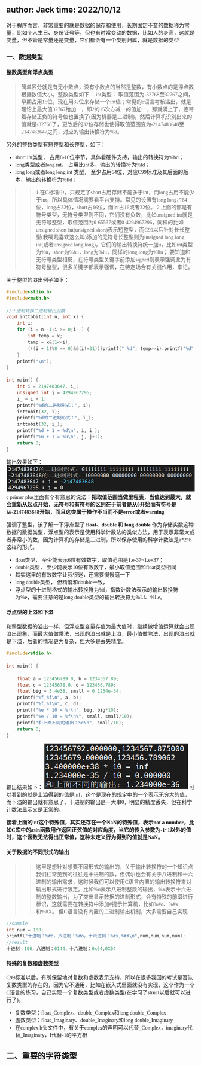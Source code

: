 author: Jack
time:   2022/10/12
---------------

对于程序而言，非常重要的就是数据的保存和使用，长期固定不变的数据称为常量，比如个人生日、身份证号等，但也有时常变动的数据，比如人的身高，这就是变量，但不管是常量还是变量，它们都会有一个类别归属，就是数据的类型

### 一、数据类型

#### <font face="楷体">整数类型和浮点类型
>简单区分就是有无小数点，没有小数点的当然是整数，有小数点的是浮点数
根据数值大小，整数类型如下：
int类型：   取值范围为-32768至32767之间，早期占用16位，现在用32位来存储一个int值；常见的c语言考核溢出，就是理论上最大值32767给加一，即2的15次方减一的值加一，那就满上了，连带着存储正负的符号位也置换了(因为机器是二进制)，然后计算机识别出来的值就是-32768了，更改后的32位存储也使得取值范围变为-2147483648至2147483647之间，对应的输出转换符为%d。

另外的整数类型有短整型和长整型，如下：
* short int类型， 占用8-16位字节，具体看硬件支持，输出的转换符为%hd；
* long类型或者long int， 占用比int多，输出的转换符为%ld；
* long long或者long long int 类型， 至少占用64位，对应C99标准及其后面的版本，输出的转换符为%lld；
>> 1.在C标准中，只规定了short占用存储不能多于int，而long占用不能少于int，所以具体情况需要看平台支持。常见的设置有long long占64位，long占32位，short占16位，而int占16或者32位。
2.上面的都是有符号类型，无符号类型则不同，它们没有负数，比如unsigned int就是无符号整型，取值范围为0-65537或者0-4294967296，同样的比如unsigned short int(unsigned short)表示短整型，而C99以后针对长长整型(我嘴贱喜欢这么叫)添加的无符号长整型则为unsigned long long int(或者unsigned long long)，它们的输出转换符统一加u，比如int类型为%u，short为%hu，long为%lu，同样的long long为%llu；
要知道和无符号类型相反，在符号类型关键字前添加signed则表示强调此为有符号整型，很多关键字都表示强调，在特定场合有关键作用，牢记。

关于整型的溢出例子如下：
```C
#include<stdio.h>
#include<math.h>

//十进制转换二进制输出函数
void inttobit(int n, int x) {
    int i;
    for (i = n -1;i >= 0;i--) {
        int temp = x;
        temp = x&(1<<i);
        (((i + 1)%8 == 0)&&(i!=31))?printf(" %d", temp>>i):printf("%d", abs(temp>>i));
    }
    printf("\n");
}

int main() {
    int i = 2147483647, i_;
    unsigned int j = 4294967295;
    i_ = i + 1;
    printf("%d的二进制形式：", i);
    inttobit(32, i);
    printf("%d的二进制形式：", i_);
    inttobit(32, i_);
    printf("%d + 1 = %d\n", i, i_);
    printf("%u + 1 = %u\n", j, j+1);
    return 0;
}
```

输出效果如下：
![](./img/cap2_1.png "整型")
c primer plus里面有个有意思的说法：**把取值范围当做里程表，当值达到最大，就会重新从起点开始，无符号和有符号的区别在于前者是从0开始而有符号是从-2147483648开始，而且这类属于操作不当而不是error或者warning**

强调了整型，该了解一下浮点型了
**float、double 和 long double**
作为存储实数这种数据的数据类型，浮点型的表示是使用科学计数法的类似方法，用于表示非常大或者非常小的数，因为计算机的存储是二进制，所以保存使用的科学计数法是a*2^b这样的形式。
* float类型， 至少能表示6位有效数字，取值范围是1.e-37~1.e+37；
* double类型， 至少能表示10位有效数字，最小取值范围和float类型相同
* 其实这里的有效数字让我很迷，还需要慢慢磨一下
* long double类型， 但精度和double一致，
* 浮点型的十进制格式的输出转换符为%f，指数计数法表示的输出转换符为%e，需要注意的是long double类型的输出转换符为%Lf、%Le。
#### 浮点型的上溢和下溢
和整型数据的溢出一样，但浮点型变量存值为最大值时，继续做增值运算就会出现溢出现象，而最大值做乘法，出现的溢出就是上溢，最小值做除法，出现的溢出就是下溢，后者的情况更为复杂，但大多是丢失精度。
```C
#include<stdio.h>

int main() {

    float a = 123456789.0, b = 1234567.89;
    float c = 12345678.9, d = 123456.789;
    float big = 3.4e38, small = 0.1234e-34;
    printf("%f,%f\n", a, b);
    printf("%f,%f\n", c, d);
    printf("%e * 10 = %f\n", big, big*10);
    printf("%e / 10 = %f\n%", small, small/10);
    printf("和上面不同的输出：%e\n", small/10);
    return 0;
}
```
输出结果如下：
![](./img/cap2_2.png "浮点型溢出结果")
可以看到的就是上溢得到的值是inf，这个是现在的规定中的一个表示无穷大的值，而下溢的输出就有意思了，十进制的输出是一大串0，明显的精度丢失，但在科学计数法显示又是正常的。

**接着上面的inf这个特殊值，其实还存在一个NaN的特殊值，表示not a number，比如C库中的asin函数用作返回正弦值的对应角度，当它的传入参数为-1~1以外的值时，这个函数无法得出正常值，这种未定义行为得到的值就是NaN。**

#### 关于数据的不同形式的输出

>>这里是想针对想要不同形式的输出的，关于输出转换符的一个知识点
我们往常见到的往往是十进制的数，但偶尔也会有关于八进制和十六进制的输出需求，这时候我们可以使用C语言内置的输出转换符来对输出形式进行限定。比如%o表示八进制整数的输出，%x表示十六进制的整数输出，为了突出显示数据的进制形式，会有特殊的前缀进行标识，这就需要在转换符中添加#提示计算机，比如%#o、%#x和%#X。
但C语言没有内置的二进制输出机制，大多需要自己实现

```C
//sample
int num = 100;
printf("十进制：%#d，八进制：%#o，十六进制：%#x,%#X\n",num,num,num,num);
//result
十进制：100，八进制：0144，十六进制：0x64,0X64
```

#### 特殊的复数和虚数类型
C99标准以后，有所保留地对复数和虚数表示支持，所以在很多我国的考试是否认复数类型的存在的，因为它不通用，比如在嵌入式里面就没有实现，这个作为一个C语言的练习，自己实现一个复数类型或者虚数类型(在学习了struct以后就可以进行了)。

* 复数类型：float_Complex、double_Complex和long double_Complex
* 虚数类型：float_Imaginary、double_Imaginary和long double_Imaginary
* 在complex.h头文件中，有关于complex的声明可以代替_Complex，imaginary代替_Imaginary，I代替-1的平方根

## 二、重要的字符类型
